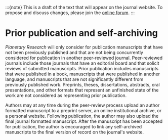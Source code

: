 :::{note}
This is a draft of the text that will appear on the journal website. To propose and discuss changes, please join the [online forum](#forum).
:::

# Prior publication and self-archiving

*Planetary Research* will only consider for publication manuscripts that have not been previously published and that are not being concurrently considered for publication in another peer-reviewed journal. Peer-reviewed journals include those journals that have an editorial board and that solicit reviews of submitted manuscripts. Prior publication includes manuscripts that were published in a book, manuscripts that were published in another language, and manuscripts that are not significantly different from previously published work. Preprints, theses, dissertations, abstracts, oral presentations, and other formats that represent an unfinished state of the work are not considered as representing prior publication.

Authors may at any time during the peer-review process upload an author formatted manuscript to a preprint server, an online institutional archive, or a personal website. Following publication, the author may also upload the final journal formatted manuscript. After the manuscript has been accepted for publication, the author is encouraged to link any self-archived manuscripts to the final version of record on the journal's website.
